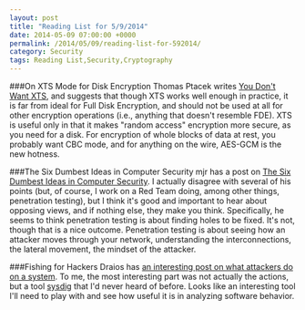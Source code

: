 ```yaml
---
layout: post
title: "Reading List for 5/9/2014"
date: 2014-05-09 07:00:00 +0000
permalink: /2014/05/09/reading-list-for-592014/
category: Security
tags: Reading List,Security,Cryptography
---
```

###On XTS Mode for Disk Encryption
Thomas Ptacek writes [You Don't Want XTS](http://sockpuppet.org/blog/2014/04/30/you-dont-want-xts/), and suggests that though XTS works well enough in practice, it is far from ideal for Full Disk Encryption, and should not be used at all for other encryption operations (i.e., anything that doesn't resemble FDE).  XTS is useful only in that it makes "random access" encryption more secure, as you need for a disk.  For encryption of whole blocks of data at rest, you probably want CBC mode, and for anything on the wire, AES-GCM is the new hotness.

###The Six Dumbest Ideas in Computer Security
mjr has a post on [The Six Dumbest Ideas in Computer Security](http://www.ranum.com/security/computer_security/editorials/dumb/).  I actually disagree with several of his points (but, of course, I work on a Red Team doing, among other things, penetration testing), but I think it's good and important to hear about opposing views, and if nothing else, they make you think.  Specifically, he seems to think penetration testing is about finding holes to be fixed.  It's not, though that is a nice outcome.  Penetration testing is about seeing how an attacker moves through your network, understanding the interconnections, the lateral movement, the mindset of the attacker.

###Fishing for Hackers
Draios has [an interesting post on what attackers do on a system](http://draios.com/fishing-for-hackers/).  To me, the most interesting part was not actually the actions, but a tool [sysdig](http://www.sysdig.org/) that I'd never heard of before.  Looks like an interesting tool I'll need to play with and see how useful it is in analyzing software behavior.

